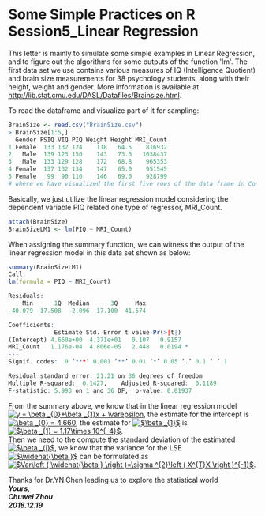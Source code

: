 # Some Simple Practices on R Session5_Linear Regression              
This letter is mainly to simulate some simple examples in Linear Regression, and to figure out the algorithms for some outputs of the function 'lm'. The first data set we use contains various measures of IQ (Intelligence Quotient) and brain size measurements for 38 psychology students, along with their height, weight and gender. More information is available at http://lib.stat.cmu.edu/DASL/Datafiles/Brainsize.html.                
          
To read the dataframe and visualize part of it for sampling:           
```r
BrainSize <- read.csv("BrainSize.csv")
> BrainSize[1:5,]
  Gender FSIQ VIQ PIQ Weight Height MRI_Count
1 Female  133 132 124    118   64.5    816932
2   Male  139 123 150    143   73.3   1038437
3   Male  133 129 128    172   68.8    965353
4 Female  137 132 134    147   65.0    951545
5 Female   99  90 110    146   69.0    928799
# where we have visualized the first five rows of the data frame in Console.
```
Basically, we just utilize the linear regression model considering the dependent variable PIQ related one type of regressor, MRI_Count.       
```r
attach(BrainSize)
BrainSizeLM1 <- lm(PIQ ~ MRI_Count)
```
When assigning the summary function, we can witness the output of the linear regression model in this data set shown as below:         
```r
summary(BrainSizeLM1)
Call:
lm(formula = PIQ ~ MRI_Count)

Residuals:
    Min      1Q  Median      3Q     Max 
-40.079 -17.508  -2.096  17.100  41.574 

Coefficients:
             Estimate Std. Error t value Pr(>|t|)  
(Intercept) 4.660e+00  4.371e+01   0.107   0.9157  
MRI_Count   1.176e-04  4.806e-05   2.448   0.0194 *
---
Signif. codes:  0 ‘***’ 0.001 ‘**’ 0.01 ‘*’ 0.05 ‘.’ 0.1 ‘ ’ 1

Residual standard error: 21.21 on 36 degrees of freedom
Multiple R-squared:  0.1427,	Adjusted R-squared:  0.1189 
F-statistic: 5.993 on 1 and 36 DF,  p-value: 0.01937
```
From the summary above, we know that in the linear regression model 
<a href="https://www.codecogs.com/eqnedit.php?latex=y&space;=&space;\beta&space;_{0}&plus;\beta&space;_{1}x&space;&plus;&space;\varepsilon" target="_blank"><img src="https://latex.codecogs.com/gif.latex?y&space;=&space;\beta&space;_{0}&plus;\beta&space;_{1}x&space;&plus;&space;\varepsilon" title="y = \beta _{0}+\beta _{1}x + \varepsilon" /></a>, 
the estimate for the intercept is 
<a href="https://www.codecogs.com/eqnedit.php?latex=\beta&space;_{0}&space;=&space;4.660" target="_blank"><img src="https://latex.codecogs.com/gif.latex?\beta&space;_{0}&space;=&space;4.660" title="\beta _{0} = 4.660" /></a>, 
the estimate for 
<a href="https://www.codecogs.com/eqnedit.php?latex=$\beta&space;_{1}$" target="_blank"><img src="https://latex.codecogs.com/gif.latex?$\beta&space;_{1}$" title="$\beta _{1}$" /></a> 
is 
<a href="https://www.codecogs.com/eqnedit.php?latex=$\beta&space;_{1}&space;=&space;1.17\times&space;10^{-4}$" target="_blank"><img src="https://latex.codecogs.com/gif.latex?$\beta&space;_{1}&space;=&space;1.17\times&space;10^{-4}$" title="$\beta _{1} = 1.17\times 10^{-4}$" /></a>.             
Then we need to the compute the standard deviation of the estimated 
<a href="https://www.codecogs.com/eqnedit.php?latex=$\beta&space;_{i}$" target="_blank"><img src="https://latex.codecogs.com/gif.latex?$\beta&space;_{i}$" title="$\beta _{i}$" /></a>, 
we know that the variance for the LSE    
<a href="https://www.codecogs.com/eqnedit.php?latex=$\widehat{\beta&space;}$" target="_blank"><img src="https://latex.codecogs.com/gif.latex?$\widehat{\beta&space;}$" title="$\widehat{\beta }$" /></a> 
can be formulated as 
<a href="https://www.codecogs.com/eqnedit.php?latex=$Var\left&space;(&space;\widehat{\beta&space;}&space;\right&space;)=\sigma&space;^{2}\left&space;(&space;X^{T}X&space;\right&space;)^{-1}$" target="_blank"><img src="https://latex.codecogs.com/gif.latex?$Var\left&space;(&space;\widehat{\beta&space;}&space;\right&space;)=\sigma&space;^{2}\left&space;(&space;X^{T}X&space;\right&space;)^{-1}$" title="$Var\left ( \widehat{\beta } \right )=\sigma ^{2}\left ( X^{T}X \right )^{-1}$" /></a>.               




Thanks for Dr.YN.Chen leading us to explore the statistical world                                        
**_Yours,_**                         
**_Chuwei Zhou_**                 
**_2018.12.19_**                     
 

       
